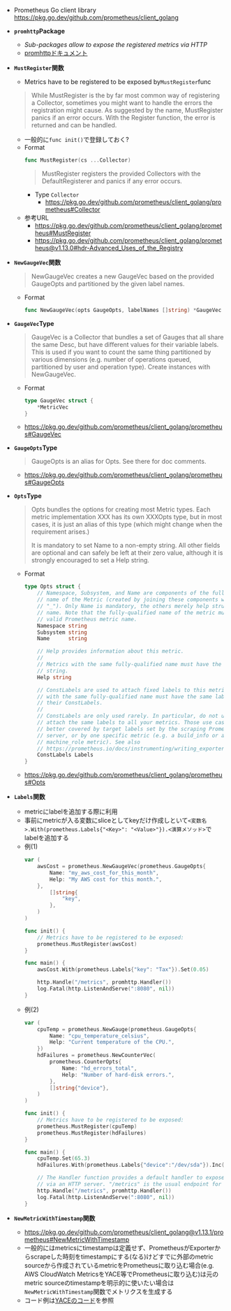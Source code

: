 - Prometheus Go client library
https://pkg.go.dev/github.com/prometheus/client_golang

- **`promhttp`Package**
  - *Sub-packages allow to expose the registered metrics via HTTP*
  - [promhttpドキュメント](https://pkg.go.dev/github.com/prometheus/client_golang@v1.14.0/prometheus/promhttp)

- **`MustRegister`関数**
  - Metrics have to be registered to be exposed by`MustRegister`func
  > While MustRegister is the by far most common way of registering a Collector, sometimes you might want to handle the errors the registration might cause. As suggested by the name, MustRegister panics if an error occurs. With the Register function, the error is returned and can be handled.
  - 一般的に`func init()`で登録しておく? 
  - Format
    ~~~go
    func MustRegister(cs ...Collector)
    ~~~
    > MustRegister registers the provided Collectors with the DefaultRegisterer and panics if any error occurs.
    - Type `Collector`
      - https://pkg.go.dev/github.com/prometheus/client_golang/prometheus#Collector
  - 参考URL
    - https://pkg.go.dev/github.com/prometheus/client_golang/prometheus#MustRegister
    - https://pkg.go.dev/github.com/prometheus/client_golang/prometheus@v1.13.0#hdr-Advanced_Uses_of_the_Registry

- **`NewGaugeVec`関数**
  > NewGaugeVec creates a new GaugeVec based on the provided GaugeOpts and partitioned by the given label names.
  - Format
    ~~~go
    func NewGaugeVec(opts GaugeOpts, labelNames []string) *GaugeVec
    ~~~

- **`GaugeVec`Type**
  > GaugeVec is a Collector that bundles a set of Gauges that all share the same Desc, but have different values for their variable labels. This is used if you want to count the same thing partitioned by various dimensions (e.g. number of operations queued, partitioned by user and operation type). Create instances with NewGaugeVec.
  - Format
    ~~~go
    type GaugeVec struct {
	    *MetricVec
    }
    ~~~
  - https://pkg.go.dev/github.com/prometheus/client_golang/prometheus#GaugeVec

- **`GaugeOpts`Type**
  > GaugeOpts is an alias for Opts. See there for doc comments.
  - https://pkg.go.dev/github.com/prometheus/client_golang/prometheus#GaugeOpts

- **`Opts`Type**
  > Opts bundles the options for creating most Metric types. Each metric implementation XXX has its own XXXOpts type, but in most cases, it is just an alias of this type (which might change when the requirement arises.)
  >
  >It is mandatory to set Name to a non-empty string. All other fields are optional and can safely be left at their zero value, although it is strongly encouraged to set a Help string.
  - Format
    ~~~go
    type Opts struct {
        // Namespace, Subsystem, and Name are components of the fully-qualified
	    // name of the Metric (created by joining these components with
        // "_"). Only Name is mandatory, the others merely help structuring the
	    // name. Note that the fully-qualified name of the metric must be a
        // valid Prometheus metric name.
	    Namespace string
        Subsystem string
	    Name      string

        // Help provides information about this metric.
	    //
        // Metrics with the same fully-qualified name must have the same Help
	    // string.
        Help string

        // ConstLabels are used to attach fixed labels to this metric. Metrics
	    // with the same fully-qualified name must have the same label names in
        // their ConstLabels.
	    //
        // ConstLabels are only used rarely. In particular, do not use them to
        // attach the same labels to all your metrics. Those use cases are
        // better covered by target labels set by the scraping Prometheus
	    // server, or by one specific metric (e.g. a build_info or a
        // machine_role metric). See also
	    // https://prometheus.io/docs/instrumenting/writing_exporters/#target-labels-not-static-scraped-labels
        ConstLabels Labels
    }
    ~~~
  - https://pkg.go.dev/github.com/prometheus/client_golang/prometheus#Opts

- **`Labels`関数**
  - metricにlabelを追加する際に利用
  - 事前にmetricが入る変数にsliceとしてkeyだけ作成しといて`<変数名>.With(prometheus.Labels{"<Key>": "<Value>"}).<演算メソッド>`でlabelを追加する
  - 例(1)
    ~~~go
    var (
        awsCost = prometheus.NewGaugeVec(prometheus.GaugeOpts{
            Name: "my_aws_cost_for_this_month",
            Help: "My AWS cost for this month.",
        },
            []string{
                "key",
            },
        )
    )

    func init() {
        // Metrics have to be registered to be exposed:
        prometheus.MustRegister(awsCost)
    }

    func main() {
        awsCost.With(prometheus.Labels{"key": "Tax"}).Set(0.05)

        http.Handle("/metrics", promhttp.Handler())
        log.Fatal(http.ListenAndServe(":8080", nil))
    }
    ~~~
  - 例(2)
    ~~~go
    var (
        cpuTemp = prometheus.NewGauge(prometheus.GaugeOpts{
            Name: "cpu_temperature_celsius",
            Help: "Current temperature of the CPU.",
        })
        hdFailures = prometheus.NewCounterVec(
            prometheus.CounterOpts{
                Name: "hd_errors_total",
                Help: "Number of hard-disk errors.",
            },
            []string{"device"},
        )
    )

    func init() {
        // Metrics have to be registered to be exposed:
        prometheus.MustRegister(cpuTemp)
        prometheus.MustRegister(hdFailures)
    }

    func main() {
        cpuTemp.Set(65.3)
        hdFailures.With(prometheus.Labels{"device":"/dev/sda"}).Inc()

        // The Handler function provides a default handler to expose metrics
        // via an HTTP server. "/metrics" is the usual endpoint for that.
        http.Handle("/metrics", promhttp.Handler())
        log.Fatal(http.ListenAndServe(":8080", nil))
    }
    ~~~ 

- **`NewMetricWithTimestamp`関数**
  - https://pkg.go.dev/github.com/prometheus/client_golang@v1.13.1/prometheus#NewMetricWithTimestamp
  - 一般的にはmetricsにtimestampは定義せず、PrometheusがExporterからscrapeした時刻をtimestampにする(なる)けどすでに外部のmetric sourceから作成されているmetricをPrometheusに取り込む場合(e.g. AWS CloudWatch MetricsをYACE等でPrometheusに取り込む)は元のmetric sourceのtimestampを明示的に使いたい場合は`NewMetricWithTimestamp`関数でメトリクスを生成する
  - コード例は[YACEのコード](https://github.com/nerdswords/yet-another-cloudwatch-exporter/blob/master/pkg/prometheus.go)を参照